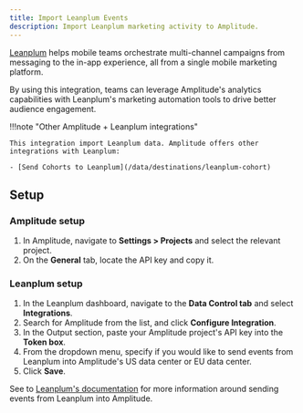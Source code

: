 ```yaml
---
title: Import Leanplum Events
description: Import Leanplum marketing activity to Amplitude. 
---
```


[Leanplum](https://www.leanplum.com/about-us/) helps mobile teams orchestrate multi-channel campaigns from messaging to the in-app experience, all from a single mobile marketing platform.

By using this integration, teams can leverage Amplitude's analytics capabilities with Leanplum's marketing automation tools to drive better audience engagement. 

!!!note "Other Amplitude + Leanplum integrations"

    This integration import Leanplum data. Amplitude offers other integrations with Leanplum: 

    - [Send Cohorts to Leanplum](/data/destinations/leanplum-cohort)

## Setup

### Amplitude setup

1. In Amplitude, navigate to **Settings > Projects** and select the relevant project.
2. On the **General** tab, locate the API key and copy it.

### Leanplum setup

1. In the Leanplum dashboard, navigate to the **Data Control tab** and select **Integrations**.
2. Search for Amplitude from the list, and click **Configure Integration**.
3. In the Output section, paste your Amplitude project's API key into the **Token box**.
4. From the dropdown menu, specify if you would like to send events from Leanplum into Amplitude's US data center or EU data center.
5. Click **Save**.

See to [Leanplum's documentation](https://radar.com/documentation/integrations/amplitude) for more information around sending events from Leanplum into Amplitude.
